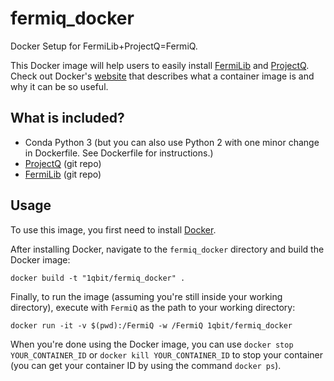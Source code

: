 # fermiq_docker
Docker Setup for FermiLib+ProjectQ=FermiQ.

This Docker image will help users to easily install [FermiLib](https://github.com/ProjectQ-Framework/FermiLib.git) and [ProjectQ](https://github.com/ProjectQ-Framework/ProjectQ). Check out Docker's [website](https://www.docker.com/what-container) that describes what a container image is and why it can be so useful. 

## What is included?
- Conda Python 3 (but you can also use Python 2 with one minor change in Dockerfile. See Dockerfile for instructions.)
- [ProjectQ](https://github.com/ProjectQ-Framework/ProjectQ) (git repo) 
- [FermiLib](https://github.com/ProjectQ-Framework/FermiLib.git) (git repo)

## Usage

To use this image, you first need to install [Docker](https://www.docker.com/).

After installing Docker, navigate to the `fermiq_docker` directory and build the Docker image:

```
docker build -t "1qbit/fermiq_docker" .
```

Finally, to run the image (assuming you're still inside your working directory), execute with `FermiQ` as the path to your working directory:

```
docker run -it -v $(pwd):/FermiQ -w /FermiQ 1qbit/fermiq_docker
```

When you're done using the Docker image, you can use `docker stop YOUR_CONTAINER_ID` or `docker kill YOUR_CONTAINER_ID` to stop your container (you can get your container ID by using the command `docker ps`).

